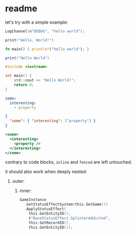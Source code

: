 # readme

let's try with a simple example:

```swift reds
LogChannel(n"DEBUG", "hello world");
```

```swift
print("Hello, World!") 
```

```rust
fn main() { println!("hello world"); }
```

```lua
print("Hello World")
```

```cpp
#include <iostream>

int main() {
    std::cout << "Hello World!";
    return 0;
}
```

```yaml
some:
  interesting:
    - property
```

```json
{
  "some": { "interesting": ["property"] }
}
```

```xml
<some>
  <interesting>
    <property />
  </interesting>
</some>
```

contrary to code blocks,
`inline` and ```fenced``` are left untouched.

it should also work when deeply nested:

1. outer:
   1. inner:

      ```swift reds
      GameInstance
        .GetStatusEffectSystem(this.GetGame())
        .ApplyStatusEffect(
          this.GetEntityID(),
          t"BaseStatusEffect.SplinterAddicted",
          this.GetRecordID(),
          this.GetEntityID());
      ```
